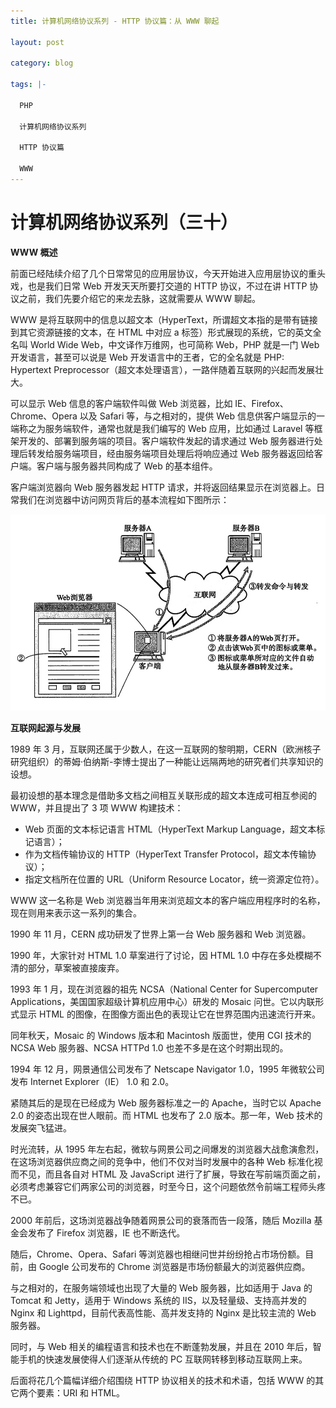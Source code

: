 ```yaml
---
title: 计算机网络协议系列 - HTTP 协议篇：从 WWW 聊起

layout: post

category: blog

tags: |-

  PHP

  计算机网络协议系列
  
  HTTP 协议篇

  WWW
---
```




# 计算机网络协议系列（三十）



**WWW 概述**

前面已经陆续介绍了几个日常常见的应用层协议，今天开始进入应用层协议的重头戏，也是我们日常 Web 开发天天所要打交道的 HTTP 协议，不过在讲 HTTP 协议之前，我们先要介绍它的来龙去脉，这就需要从 WWW 聊起。

WWW 是将互联网中的信息以超文本（HyperText，所谓超文本指的是带有链接到其它资源链接的文本，在 HTML 中对应 a 标签）形式展现的系统，它的英文全名叫 World Wide Web，中文译作万维网，也可简称 Web，PHP 就是一门 Web 开发语言，甚至可以说是 Web 开发语言中的王者，它的全名就是 PHP: Hypertext Preprocessor（超文本处理语言），一路伴随着互联网的兴起而发展壮大。

可以显示 Web 信息的客户端软件叫做 Web 浏览器，比如 IE、Firefox、Chrome、Opera 以及 Safari 等，与之相对的，提供 Web 信息供客户端显示的一端称之为服务端软件，通常也就是我们编写的 Web 应用，比如通过 Laravel 等框架开发的、部署到服务端的项目。客户端软件发起的请求通过 Web 服务器进行处理后转发给服务端项目，经由服务端项目处理后将响应通过 Web 服务器返回给客户端。客户端与服务器共同构成了 Web 的基本组件。

客户端浏览器向 Web 服务器发起 HTTP 请求，并将返回结果显示在浏览器上。日常我们在浏览器中访问网页背后的基本流程如下图所示：

![img](/assets/post/82e3cdcce5c611d2f425f6432ccf1312258a9a6257530bb5e0c2fe657bb10dd5.png)

**互联网起源与发展**

1989 年 3 月，互联网还属于少数人，在这一互联网的黎明期，CERN（欧洲核子研究组织）的蒂姆·伯纳斯-李博士提出了一种能让远隔两地的研究者们共享知识的设想。

最初设想的基本理念是借助多文档之间相互关联形成的超文本连成可相互参阅的 WWW，并且提出了 3 项 WWW 构建技术：

- Web 页面的文本标记语言 HTML（HyperText Markup Language，超文本标记语言）；
- 作为文档传输协议的 HTTP（HyperText Transfer Protocol，超文本传输协议）；
- 指定文档所在位置的 URL（Uniform Resource Locator，统一资源定位符）。

WWW 这一名称是 Web 浏览器当年用来浏览超文本的客户端应用程序时的名称，现在则用来表示这一系列的集合。

1990 年 11 月，CERN 成功研发了世界上第一台 Web 服务器和 Web 浏览器。

1990 年，大家针对 HTML 1.0 草案进行了讨论，因 HTML 1.0 中存在多处模糊不清的部分，草案被直接废弃。

1993 年 1 月，现在浏览器的祖先 NCSA（National Center for Supercomputer Applications，美国国家超级计算机应用中心）研发的 Mosaic 问世。它以内联形式显示 HTML 的图像，在图像方面出色的表现让它在世界范围内迅速流行开来。

同年秋天，Mosaic 的 Windows 版本和 Macintosh 版面世，使用 CGI 技术的 NCSA Web 服务器、NCSA HTTPd 1.0 也差不多是在这个时期出现的。

1994 年 12 月，网景通信公司发布了 Netscape Navigator 1.0，1995 年微软公司发布 Internet Explorer（IE） 1.0 和 2.0。

紧随其后的是现在已经成为 Web 服务器标准之一的 Apache，当时它以 Apache 2.0 的姿态出现在世人眼前。而 HTML 也发布了 2.0 版本。那一年，Web 技术的发展突飞猛进。

时光流转，从 1995 年左右起，微软与网景公司之间爆发的浏览器大战愈演愈烈，在这场浏览器供应商之间的竞争中，他们不仅对当时发展中的各种 Web 标准化视而不见，而且各自对 HTML 及 JavaScript 进行了扩展，导致在写前端页面之前，必须考虑兼容它们两家公司的浏览器，时至今日，这个问题依然令前端工程师头疼不已。

2000 年前后，这场浏览器战争随着网景公司的衰落而告一段落，随后 Mozilla 基金会发布了 Firefox 浏览器，IE 也不断迭代。

随后，Chrome、Opera、Safari 等浏览器也相继问世并纷纷抢占市场份额。目前，由 Google 公司发布的 Chrome 浏览器是市场份额最大的浏览器供应商。

与之相对的，在服务端领域也出现了大量的 Web 服务器，比如适用于 Java 的 Tomcat 和 Jetty，适用于 Windows 系统的 IIS，以及轻量级、支持高并发的 Nginx 和 Lighttpd，目前代表高性能、高并发支持的 Nginx 是比较主流的 Web 服务器。

同时，与 Web 相关的编程语言和技术也在不断蓬勃发展，并且在 2010 年后，智能手机的快速发展使得人们逐渐从传统的 PC 互联网转移到移动互联网上来。

后面将花几个篇幅详细介绍围绕 HTTP 协议相关的技术和术语，包括 WWW 的其它两个要素：URI 和 HTML。